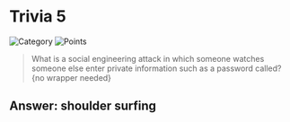 # Trivia 5

![Category](http://img.shields.io/badge/Category-Trivia-orange?style=for-the-badge) ![Points](http://img.shields.io/badge/Points-50-brightgreen?style=for-the-badge)

> What is a social engineering attack in which someone watches someone else enter private information such as a password called?{no wrapper needed}

## Answer: shoulder surfing
